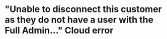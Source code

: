 # "Unable to disconnect this customer as they do not have a user with the Full Admin..." Cloud error

